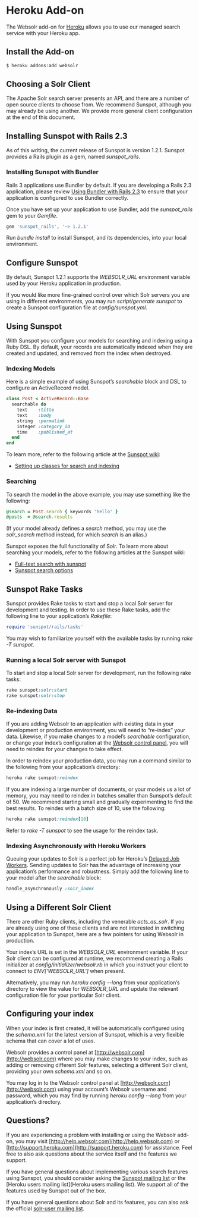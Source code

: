 # Heroku Add-on

The Websolr add-on for [Heroku](http://heroku.com) allows you to use our managed search service with your Heroku app.

## Install the Add-on

```bash
$ heroku addons:add websolr
```

## Choosing a Solr Client

The Apache Solr search server presents an API, and there are a number of open source clients to choose from. We recommend Sunspot, although you may already be using another. We provide more general client configuration at the end of this document.

## Installing Sunspot with Rails 2.3

As of this writing, the current release of Sunspot is version 1.2.1. Sunspot provides a Rails plugin as a gem, named *sunspot_rails*.

### Installing Sunspot with Bundler

Rails 3 applications use Bundler by default. If you are developing a Rails 2.3 application, please review [Using Bundler with Rails 2.3](http://gembundler.com/rails23.html) to ensure that your application is configured to use Bundler correctly.

Once you have set up your application to use Bundler, add the *sunspot_rails* gem to your *Gemfile*.

```ruby
gem 'sunspot_rails', '~> 1.2.1'
```

Run *bundle install* to install Sunspot, and its dependencies, into your local environment.

## Configure Sunspot

By default, Sunspot 1.2.1 supports the *WEBSOLR_URL* environment variable used by your Heroku application in production.

If you would like more fine-grained control over which Solr servers you are using in different environments, you may run *script/generate sunspot* to create a Sunspot configuration file at *config/sunspot.yml*.

## Using Sunspot

With Sunspot you configure your models for searching and indexing using a Ruby DSL. By default, your records are automatically indexed when they are created and updated, and removed from the index when destroyed.

### Indexing Models

Here is a simple example of using Sunspot’s *searchable* block and DSL to configure an ActiveRecord model.

```ruby
class Post < ActiveRecord::Base
  searchable do
    text    :title
    text    :body
    string  :permalink
    integer :category_id
    time    :published_at
  end
end
```

To learn more, refer to the following article at the [Sunspot wiki](http://wiki.github.com/outoftime/sunspot):

* [Setting up classes for search and indexing](http://wiki.github.com/outoftime/sunspot/setting-up-classes-for-search-and-indexing)

### Searching

To search the model in the above example, you may use something like the following:

```ruby
@search = Post.search { keywords 'hello' }
@posts  = @search.results
```

(If your model already defines a *search* method, you may use the *solr_search* method instead, for which *search* is an alias.)

Sunspot exposes the full functionality of Solr. To learn more about searching your models, refer to the following articles at the Sunspot wiki:

* [Full-text search with sunspot](http://wiki.github.com/outoftime/sunspot/fulltext-search)
* [Sunspot search options](http://wiki.github.com/outoftime/sunspot/working-with-search)

## Sunspot Rake Tasks

Sunspot provides Rake tasks to start and stop a local Solr server for development and testing. In order to use these Rake tasks, add the following line to your application’s *Rakefile*:

```ruby
require 'sunspot/rails/tasks'
```

You may wish to familiarize yourself with the available tasks by running *rake -T sunspot*.

### Running a local Solr server with Sunspot

To start and stop a local Solr server for development, run the following rake tasks:

```ruby
rake sunspot:solr:start
rake sunspot:solr:stop
```

### Re-indexing Data

If you are adding Websolr to an application with existing data in your development or production environment, you will need to “re-index” your data. Likewise, if you make changes to a model’s *searchable* configuration, or change your index’s configuration at the [Websolr control panel](http://websolr.com/slices), you will need to reindex for your changes to take effect.

In order to reindex your production data, you may run a command similar to the following from your application’s directory:

```ruby
heroku rake sunspot:reindex
```

If you are indexing a large number of documents, or your models us a lot of memory, you may need to reindex in batches smaller than Sunspot’s default of 50. We recommend starting small and gradually experimenting to find the best results. To reindex with a batch size of 10, use the following:

```ruby
heroku rake sunspot:reindex[10]
```

Refer to *rake -T sunspot* to see the usage for the reindex task.

### Indexing Asynchronously with Heroku Workers

Queuing your updates to Solr is a perfect job for Heroku’s [Delayed Job Workers](http://devcenter.heroku.com/articles/delayed-job). Sending updates to Solr has the advantage of increasing your application’s performance and robustness. Simply add the following line to your model after the *searchable* block:

```ruby
handle_asynchronously :solr_index
```

## Using a Different Solr Client

There are other Ruby clients, including the venerable *acts_as_solr*. If you are already using one of these clients and are not interested in switching your application to Sunspot, here are a few pointers for using Websolr in production.

Your index’s URL is set in the *WEBSOLR_URL* environment variable. If your Solr client can be configured at runtime, we recommend creating a Rails initializer at *config/initializer/websolr.rb* in which you instruct your client to connect to *ENV['WEBSOLR_URL']* when present.

Alternatively, you may run *heroku config --long* from your application’s directory to view the value for *WEBSOLR_URL* and update the relevant configuration file for your particular Solr client.

## Configuring your index

When your index is first created, it will be automatically configured using the *schema.xml* for the latest version of Sunspot, which is a very flexible schema that can cover a lot of uses.

Websolr provides a control panel at [http://websolr.com](http://websolr.com) where you may make changes to your index, such as adding or removing different Solr features, selecting a different Solr client, providing your own *schema.xml* and so on.

You may log in to the Websolr control panel at [http://websolr.com](http://websolr.com) using your account’s Websolr username and password, which you may find by running *heroku config --long* from your application’s directory.

## Questions?

If you are experiencing a problem with installing or using the Websolr add-on, you may visit [http://help.websolr.com](http://help.websolr.com) or [http://support.heroku.com](http://support.heroku.com) for assistance. Feel free to also ask questions about the service itself and the features we support.

If you have general questions about implementing various search features using Sunspot, you should consider asking the [Sunspot mailing list](http://groups.google.com/group/ruby-sunspot) or the [Heroku users mailing list](Heroku users mailing list). We support all of the features used by Sunspot out of the box.

If you have general questions about Solr and its features, you can also ask the official [solr-user mailing list](http://lucene.apache.org/solr/mailing_lists.html#Users).

